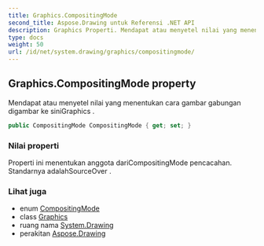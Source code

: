 ```yaml
---
title: Graphics.CompositingMode
second_title: Aspose.Drawing untuk Referensi .NET API
description: Graphics Properti. Mendapat atau menyetel nilai yang menentukan cara gambar gabungan digambar ke siniGraphics .
type: docs
weight: 50
url: /id/net/system.drawing/graphics/compositingmode/
---
```

## Graphics.CompositingMode property

Mendapat atau menyetel nilai yang menentukan cara gambar gabungan digambar ke siniGraphics .

```csharp
public CompositingMode CompositingMode { get; set; }
```

### Nilai properti

Properti ini menentukan anggota dariCompositingMode pencacahan. Standarnya adalahSourceOver .

### Lihat juga

* enum [CompositingMode](../../../system.drawing.drawing2d/compositingmode/)
* class [Graphics](../)
* ruang nama [System.Drawing](../../graphics/)
* perakitan [Aspose.Drawing](../../../)


